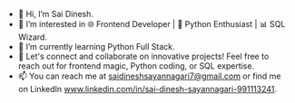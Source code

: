 - 👋 Hi, I’m Sai Dinesh.
- 👀 I’m interested in 🌐 Frontend Developer | 🐍 Python Enthusiast | 📊 SQL Wizard.
- 🌱 I’m currently learning Python Full Stack.
- 🚀 Let's connect and collaborate on innovative projects! Feel free to reach out for frontend magic, Python coding, or SQL expertise.
- 📫  You can reach me at saidineshsayannagari7@gmail.com or find me on LinkedIn www.linkedin.com/in/sai-dinesh-sayannagari-991113241.
